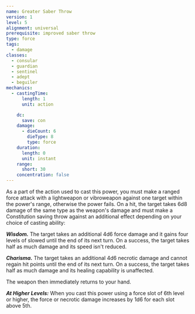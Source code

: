 ```yaml
---
name: Greater Saber Throw
version: 1
level: 5
alignment: universal
prerequisite: improved saber throw
type: force
tags:
  - damage
classes:
  - consular
  - guardian
  - sentinel
  - adept
  - beguiler
mechanics:
  - castingTime:
      length: 1
      unit: action

    dc:
      save: con
    damage:
      - dieCount: 6
        dieType: 8
        type: force
    duration:
      length: 0
      unit: instant
    range:
      short: 30
    concentration: false
---
```

As a part of the action used to cast this power, you must make a ranged force attack with a lightweapon or vibroweapon against one target within the power's range, otherwise the power fails. On a hit, the target takes 6d8 damage of the same type as the weapon's damage and must make a Constitution saving throw against an additional effect depending on your choice of casting ability:

***Wisdom.*** The target takes an additional 4d6 force damage and it gains four levels of slowed until the end of its next turn. On a success, the target takes half as much damage and its speed isn't reduced.

***Charisma.*** The target takes an additional 4d6 necrotic damage and cannot regain hit points until the end of its next turn. On a success, the target takes half as much damage and its healing capability is unaffected.

The weapon then immediately returns to your hand.

***__At Higher Levels__:*** When you cast this power using a force slot of 6th level or higher, the force or necrotic damage increases by 1d6 for each slot above 5th.
    